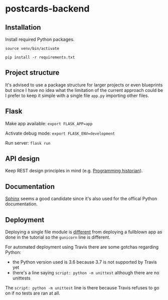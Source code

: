 # postcards-backend

## Installation

Install required Python packages.

`source venv/bin/activate`

`pip install -r requirements.txt`

## Project structure

It's advised to use a package structure for larger projects or even blueprints but since I have no idea what the limitation of the current approach could be I prefer to keep it simple with a single file `app.py` importing other files.

## Flask

Make app available: `export FLASK_APP=app`

Activate debug mode: `export FLASK_ENV=development`

Run server: `flask run`

## API design

Keep REST design principles in mind (e.g. [Programming historian](https://programminghistorian.org/en/lessons/creating-apis-with-python-and-flask#api-design-principles)).

## Documentation

[Sphinx](http://www.sphinx-doc.org/) seems a good candidate since it's also used for the offical Python documentation.

## Deployment

Deploying a single file module is [different](https://stackoverflow.com/questions/50023430/deploying-flask-application-written-in-one-file-to-heroku) from deploying a fullblown app as done in the tutorial so the `gunicorn` line is different.

For automated deployment using Travis there are some gotchas regarding Python:

* the Python version used is 3.6 because 3.7 is not supported by Travis yet
* there's a line saying `script: python -m unittest` although there are no unittests

The `script: python -m unittest` line is there because Travis refuses to go on if no tests are ran at all.

